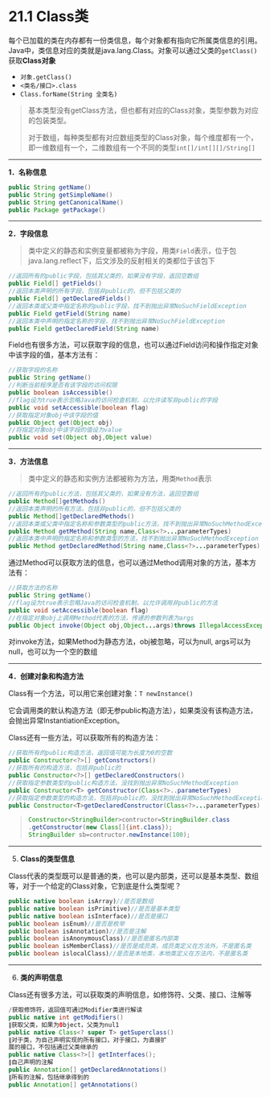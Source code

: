 # 21.1 Class类

每个已加载的类在内存都有一份类信息，每个对象都有指向它所属类信息的引用。Java中，类信息对应的类就是java.lang.Class。对象可以通过父类的`getClass()`获取**Class对象**

- `对象.getClass()`
- `<类名/接口>.class`
- `Class.forName(String 全类名)`



> 基本类型没有getClass方法，但也都有对应的Class对象，类型参数为对应的包装类型。
>
> 对于数组，每种类型都有对应数组类型的Class对象，每个维度都有一个，即一维数组有一个，二维数组有一个不同的类型`int[]/int[][]/String[]`

---

**1．名称信息**

```java
public String getName()
public String getSimpleName()
public String getCanonicalName()
public Package getPackage()
```

---

**2．字段信息**

> 类中定义的静态和实例变量都被称为字段，用类`Field`表示，位于包java.lang.reflect下，后文涉及的反射相关的类都位于该包下

```java
//返回所有的public字段，包括其父类的，如果没有字段，返回空数组
public Field[] getFields()
//返回本类声明的所有字段，包括非public的，但不包括父类的
public Field[] getDeclaredFields()
//返回本类或父类中指定名称的public字段，找不到抛出异常NoSuchFieldException
public Field getField(String name)
//返回本类中声明的指定名称的字段，找不到抛出异常NoSuchFieldException
public Field getDeclaredField(String name)
```

Field也有很多方法，可以获取字段的信息，也可以通过Field访问和操作指定对象中该字段的值，基本方法有：

```java
//获取字段的名称
public String getName()
//判断当前程序是否有该字段的访问权限
public boolean isAccessible()
//flag设为true表示忽略Java的访问检查机制，以允许读写非public的字段
public void setAccessible(boolean flag)
//获取指定对象obj中该字段的值
public Object get(Object obj)
//将指定对象obj中该字段的值设为value
public void set(Object obj,Object value)
```

---

**3．方法信息**

> 类中定义的静态和实例方法都被称为方法，用类`Method`表示

```java
//返回所有的public方法，包括其父类的，如果没有方法，返回空数组
public Method[]getMethods()
//返回本类声明的所有方法，包括非public的，但不包括父类的
public Method[]getDeclaredMethods()
//返回本类或父类中指定名称和参数类型的public方法，找不到抛出异常NoSuchMethodException
public Method getMethod(String name,Class<?>...parameterTypes)
//返回本类中声明的指定名称和参数类型的方法，找不到抛出异常NoSuchMethodException
public Method getDeclaredMethod(String name,Class<?>...parameterTypes)

```

通过Method可以获取方法的信息，也可以通过Method调用对象的方法，基本方法有：

```java
//获取方法的名称
public String getName()
//flag设为true表示忽略Java的访问检查机制，以允许调用非public的方法
public void setAccessible(boolean flag)
//在指定对象obj上调用Method代表的方法，传递的参数列表为args
public Object invoke(Object obj,Object...args)throws IllegalAccessException,IllegalArgumentException,InvocationTargetException

```

对invoke方法，如果Method为静态方法，obj被忽略，可以为null, args可以为null，也可以为一个空的数组

----

**4．创建对象和构造方法**

Class有一个方法，可以用它来创建对象：`T newInstance()`

它会调用类的默认构造方法（即无参public构造方法），如果类没有该构造方法，会抛出异常InstantiationException。

Class还有一些方法，可以获取所有的构造方法：

```java
//获取所有的public构造方法，返回值可能为长度为0的空数
public Constructor<?>[] getConstructors()
//获取所有的构造方法，包括非public的
public Constructor<?>[] getDeclaredConstructors()
//获取指定参数类型的public构造方法，没找到抛出异常NoSuchMethodException
public Constructor<T> getConstructor(Class<?>..parameterTypes)
//获取指定参数类型的构造方法，包括非public的，没找到抛出异常NoSuchMethodException
public Constructor<T>getDeclaredConstructor(Class<?>...parameterTypes)

```

> ```java
> Constructor<StringBuilder>contructor=StringBuilder.class
> .getConstructor(new Class[]{int.c1ass});
> StringBuilder sb=contructor.newInstance(100);
> ```

----

5. **Class的类型信息**

Class代表的类型既可以是普通的类，也可以是内部类，还可以是基本类型、数组等，对于一个给定的Class对象，它到底是什么类型呢？

```java
public native boolean isArray)//是否是数组
public native boolean isPrimitive)//是否是基本类型
public native boolean isInterface)//是否是接口
public boolean isEnum)//是否是枚举
public boolean isAnnotation)//是否是注解
public boolean isAnonymousClass)//是否是匿名内部类
public boolean isMemberClass)//是否是成员类，成员类定义在方法外，不是匿名类
public boolean islocalClass)//是否是本地类，本地类定义在方法内，不是匿名类
```

----

6. **类的声明信息**

Class还有很多方法，可以获取类的声明信息，如修饰符、父类、接口、注解等

```java
/获取修饰符，返回值可通过Modifier类进行解读
public native int getModifiers()
∥获取父类，如果为0bject，父类为nul1
public native Class<? super T> getSuperclass()
∥对于类，为自己声明实现的所有接口，对于接口，为直接扩
展的接口，不包括通过父类继承的
public native Class<?>[] getInterfaces();
∥自己声明的注解
public Annotation[] getDeclaredAnnotations()
∥所有的注解，包括继承得到的
public Annotation[] getAnnotations()

```

# 



